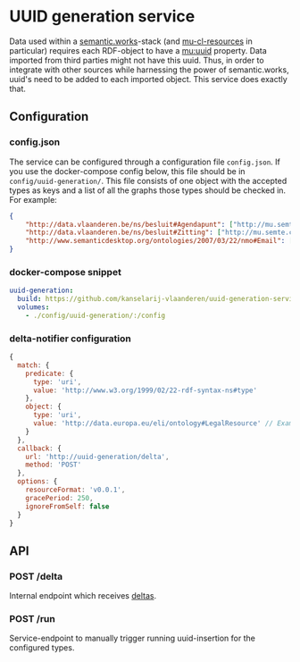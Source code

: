 # UUID generation service

Data used within a [semantic.works](http://semantic.works)-stack (and [mu-cl-resources](https://github.com/mu-semtech/mu-cl-resources) in particular) requires each RDF-object to  have a [mu:uuid](http://mu.semte.ch/vocabularies/core/uuid) property. Data imported from third parties might not have this uuid. Thus, in order to integrate with other sources while harnessing the power of semantic.works, uuid's need to be added to each imported object. This service does exactly that.

## Configuration

### config.json

The service can be configured through a configuration file `config.json`. If you use the docker-compose config below, this file should be in `config/uuid-generation/`. This file consists of one object with the accepted types as keys and a list of all the graphs those types should be checked in. For example:

``` json
{
    "http://data.vlaanderen.be/ns/besluit#Agendapunt": ["http://mu.semte.ch/graphs/public"],
    "http://data.vlaanderen.be/ns/besluit#Zitting": ["http://mu.semte.ch/graphs/public"],
    "http://www.semanticdesktop.org/ontologies/2007/03/22/nmo#Email": ["http://mu.semte.ch/graphs/public", "http://mu.semte.ch/graphs/emails"]
}
```

### docker-compose snippet

```yaml
uuid-generation:
  build: https://github.com/kanselarij-vlaanderen/uuid-generation-service.git
  volumes:
    - ./config/uuid-generation/:/config
```

### delta-notifier configuration

```js
{
  match: {
    predicate: {
      type: 'uri',
      value: 'http://www.w3.org/1999/02/22-rdf-syntax-ns#type'
    },
    object: {
      type: 'uri',
      value: 'http://data.europa.eu/eli/ontology#LegalResource' // Example type.
    }
  },
  callback: {
    url: 'http://uuid-generation/delta',
    method: 'POST'
  },
  options: {
    resourceFormat: 'v0.0.1',
    gracePeriod: 250,
    ignoreFromSelf: false
  }
}
```

## API

### POST /delta

Internal endpoint which receives [deltas](https://github.com/mu-semtech/delta-notifier).

### POST /run

Service-endpoint to manually trigger running uuid-insertion for the configured types.
